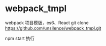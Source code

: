 # webpack_tmpl
webpack 项目模版，es6、React
git clone https://github.com/unsilence/webpack_tmpl.git

npm start 执行

